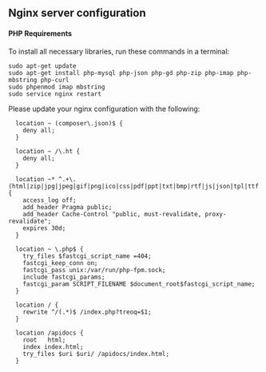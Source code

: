 ## Nginx server configuration

#### PHP Requirements
To install all necessary libraries, run these commands in a terminal:
```
sudo apt-get update
sudo apt-get install php-mysql php-json php-gd php-zip php-imap php-mbstring php-curl
sudo phpenmod imap mbstring
sudo service nginx restart
```

Please update your nginx configuration with the following:
```
  location ~ (composer\.json)$ {
    deny all;
  }
  
  location ~ /\.ht {
    deny all;
  }
  
  location ~* ^.+\.(html|zip|jpg|jpeg|gif|png|ico|css|pdf|ppt|txt|bmp|rtf|js|json|tpl|ttf|woff|eot|svg|woff2)$ {
    access_log off;
    add_header Pragma public;
    add_header Cache-Control "public, must-revalidate, proxy-revalidate";
    expires 30d;
  }

  location ~ \.php$ {
    try_files $fastcgi_script_name =404;
    fastcgi_keep_conn on;
    fastcgi_pass unix:/var/run/php-fpm.sock;
    include fastcgi_params;
    fastcgi_param SCRIPT_FILENAME $document_root$fastcgi_script_name;
  }
    
  location / {
    rewrite ^/(.*)$ /index.php?treoq=$1;
  }
  
  location /apidocs {
    root   html;
    index index.html;
    try_files $uri $uri/ /apidocs/index.html;
  }
```
